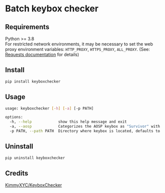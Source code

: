# Batch keybox checker

## Requirements
Python >= 3.8  
For restricted network environments, it may be necessary to set the web proxy environment variables:  `HTTP_PROXY`, `HTTPS_PROXY`, `ALL_PROXY`. (See: [Requests documentation](https://requests.readthedocs.io/en/latest/user/advanced/#proxies) for details)

## Install
```bash
pip install keyboxchecker
```

## Usage
```bash
usage: keyboxchecker [-h] [-a] [-p PATH]

options:
  -h, --help            show this help message and exit
  -a, --aosp            Categorizes the AOSP keybox as "Survivor" with a default value of "False"
  -p PATH, --path PATH  Directory where keybox is located, defaults to current directory
```

## Uninstall
```bash
pip uninstall keyboxchecker
```

## Credits
[KimmyXYC/KeyboxChecker](https://github.com/KimmyXYC/KeyboxChecker)
